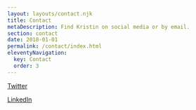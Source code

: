 ```yaml
---
layout: layouts/contact.njk
title: Contact
metaDescription: Find Kristin on social media or by email.
section: contact
date: 2018-01-01
permalink: /contact/index.html
eleventyNavigation:
  key: Contact
  order: 3
---
```

[Twitter](https://twitter.com/kveghwrites)


[LinkedIn](https://www.linkedin.com/in/kristin-vegh-391b50113/)
